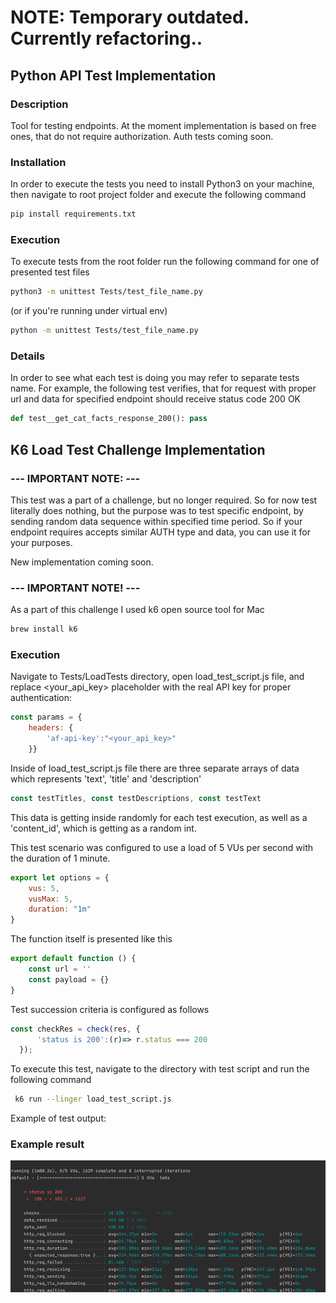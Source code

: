 # NOTE: Temporary outdated. Currently refactoring..

## Python API Test Implementation

### Description 

Tool for testing endpoints. At the moment implementation is based on free ones, that 
do not require authorization. Auth tests coming soon.

### Installation 

In order to execute the tests you need to install Python3 on your machine, then navigate to root project folder and 
execute the following command 

```bash
pip install requirements.txt
```

### Execution


To execute tests from the root folder run the following command for one of presented test files

```bash
python3 -m unittest Tests/test_file_name.py

```
(or if you're running under virtual env)

```bash
python -m unittest Tests/test_file_name.py

```


### Details

In order to see what each test is doing you may refer to separate tests name.
For example, the following test verifies, that for request with proper url and data for specified endpoint 
should receive status code 200 OK

```python
def test__get_cat_facts_response_200(): pass
```

## K6 Load Test Challenge Implementation


### --- IMPORTANT NOTE: --- 

This test was a part of a challenge, but no longer required. So for now test literally does 
nothing, but the purpose was to test specific endpoint, by sending random data sequence within specified time 
period. So if your endpoint requires accepts similar AUTH type and data, you can use 
it for your purposes.

New implementation coming soon.
### --- IMPORTANT NOTE! ---

As a part of this challenge I used k6 open source tool for Mac

```bash
brew install k6
```

### Execution

Navigate to Tests/LoadTests directory, open load_test_script.js file, and replace <your_api_key> placeholder with the real API key for proper 
authentication:

```javascript
const params = {
    headers: {
        'af-api-key':"<your_api_key>"
    }}
```

Inside of load_test_script.js file there are three separate arrays of data which represents 'text', 'title' 
and 'description'
```javascript
const testTitles, const testDescriptions, const testText
```
This data is getting inside randomly for each test execution, as well as a 'content_id', which is getting as a 
random int.

This test scenario was configured to use a load of 5 VUs per second with the duration of 1 minute.

```javascript
export let options = {
    vus: 5,
    vusMax: 5,
    duration: "1m"
}
```

The function itself is presented like this 
```javascript
export default function () {
    const url = ''
    const payload = {}
}
```


Test succession criteria is configured as follows 

```javascript
const checkRes = check(res, {
      'status is 200':(r)=> r.status === 200
  });
```

To execute this test, navigate to the directory with test script and run the following command

```bash
 k6 run --linger load_test_script.js
 ```

Example of test output:

### Example result

![img.png](example_load_test_output.png)




